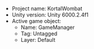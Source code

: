 <!-- UNITY CODE ASSIST INSTRUCTIONS START -->
- Project name: KortalWombat
- Unity version: Unity 6000.2.4f1
- Active game object:
  - Name: GameManager
  - Tag: Untagged
  - Layer: Default
<!-- UNITY CODE ASSIST INSTRUCTIONS END -->